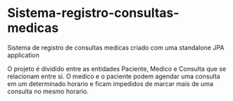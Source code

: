 # Sistema-registro-consultas-medicas
Sistema de registro de consultas medicas criado com uma standalone JPA application

O projeto é dividido entre as entidades Paciente, Medico e Consulta que se relacionam entre si.
O medico e o paciente podem agendar uma consulta em um determinado horario e ficam impedidos de marcar mais de uma consulta no mesmo horario.
